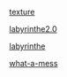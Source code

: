 [texture](./texture.html)

[labyrinthe2.0](./laby2.html)

[labyrinthe](./laby.html)

[what-a-mess](./whatamess.html)






